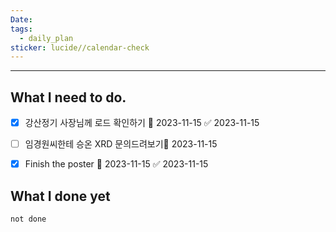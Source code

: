 ```yaml
---
Date: 
tags:
  - daily_plan
sticker: lucide//calendar-check
---
```

---
## What I need to do.

- [x] 강산정기 사장님께 로드 확인하기 📅 2023-11-15 ✅ 2023-11-15
- [ ] 임경원씨한테 승온 XRD 문의드려보기📅 2023-11-15 
- [x] Finish the poster 📅 2023-11-15 ✅ 2023-11-15



## What I done yet
```tasks
not done
```
